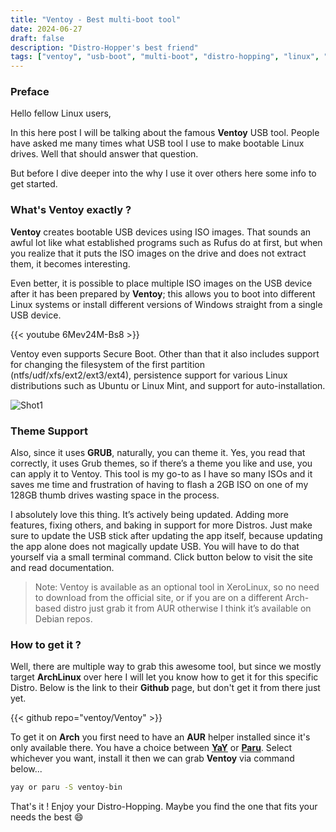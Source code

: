 ```yaml
---
title: "Ventoy - Best multi-boot tool"
date: 2024-06-27
draft: false
description: "Distro-Hopper's best friend"
tags: ["ventoy", "usb-boot", "multi-boot", "distro-hopping", "linux", "opensource"]
---
```

### Preface

Hello fellow Linux users,

In this here post I will be talking about the famous **Ventoy** USB tool. People have asked me many times what USB tool I use to make bootable Linux drives. Well that should answer that question.

But before I dive deeper into the why I use it over others here some info to get started.

### What's Ventoy exactly ?

**Ventoy** creates bootable USB devices using ISO images. That sounds an awful lot like what established programs such as Rufus do at first, but when you realize that it puts the ISO images on the drive and does not extract them, it becomes interesting.

Even better, it is possible to place multiple ISO images on the USB device after it has been prepared by **Ventoy**; this allows you to boot into different Linux systems or install different versions of Windows straight from a single USB device.

{{< youtube 6Mev24M-Bs8 >}}

Ventoy even supports Secure Boot. Other than that it also includes support for changing the filesystem of the first partition (ntfs/udf/xfs/ext2/ext3/ext4), persistence support for various Linux distributions such as Ubuntu or Linux Mint, and support for auto-installation.

![Shot1](https://i.imgur.com/x7bmLFq.png)

### Theme Support

Also, since it uses **GRUB**, naturally, you can theme it. Yes, you read that correctly, it uses Grub themes, so if there’s a theme you like and use, you can apply it to Ventoy. This tool is my go-to as I have so many ISOs and it saves me time and frustration of having to flash a 2GB ISO on one of my 128GB thumb drives wasting space in the process.

I absolutely love this thing. It’s actively being updated. Adding more features, fixing others, and baking in support for more Distros. Just make sure to update the USB stick after updating the app itself, because updating the app alone does not magically update USB. You will have to do that yourself via a small terminal command. Click button below to visit the site and read documentation.

> Note: Ventoy is available as an optional tool in XeroLinux, so no need to download from the official site, or if you are on a different Arch-based distro just grab it from AUR otherwise I think it’s available on Debian repos.

### How to get it ?

Well, there are multiple way to grab this awesome tool, but since we mostly target **ArchLinux** over here I will let you know how to get it for this specific Distro. Below is the link to their **Github** page, but don't get it from there just yet.

{{< github repo="ventoy/Ventoy" >}}

To get it on **Arch** you first need to have an **AUR** helper installed since it's only available there. You have a choice between [**YaY**](https://github.com/Jguer/yay) or [**Paru**](https://github.com/morganamilo/paru). Select whichever you want, install it then we can grab **Ventoy** via command below...

```Bash
yay or paru -S ventoy-bin
```

That's it ! Enjoy your Distro-Hopping. Maybe you find the one that fits your needs the best :smile:

